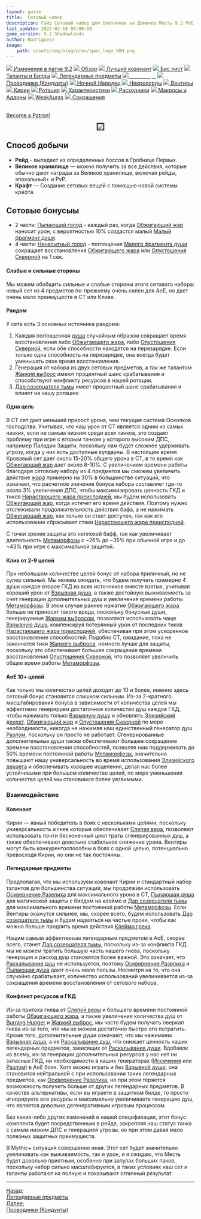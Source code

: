 ```yaml
---
layout: guide
title:  Сетовый набор
description: Гайд Сетовый набор для Охотников на Демонов Месть 9.2 PvE Shadowlands
last_update: 2022-02-18 09:00:00
game_version: 9.2 Shadowlands 
author: Rodriguezz
image:
    path: assets/img/blog/prev/spec_logo_VDH.png
---
```


<div id="smooth-nav-outer">
<a href="{{ site.url }}/guide/archive/vengeance/Shadowlands_9_2/changes-patch.html"><img src="https://wow.zamimg.com/images/wow/icons/medium/inv_misc_spyglass_02.jpg"> Изменения в патче 9.2</a>
<a href="{{ site.url }}/guide/archive/vengeance/Shadowlands_9_2/overview.html"><img src="https://wow.zamimg.com/images/wow/icons/medium/inv_misc_spyglass_02.jpg"> Обзор</a>
<a href="{{ site.url }}/guide/archive/vengeance/Shadowlands_9_2/covenant.html"><img src="https://wow.zamimg.com/images/wow/icons/medium/achievement_mythicdungeons_shadowlands.jpg"> Лучший ковенант</a>
<a href="{{ site.url }}/guide/archive/vengeance/Shadowlands_9_2/gear.html"><img src="https://wow.zamimg.com/images/wow/icons/medium/inv_chest_chain_03.jpg"> Бис лист</a>
<a href="{{ site.url }}/guide/archive/vengeance/Shadowlands_9_2/talent-builds.html"><img src="https://wow.zamimg.com/images/wow/icons/medium/ability_marksmanship.jpg"> Таланты и Билды</a>
<a href="{{ site.url }}/guide/archive/vengeance/Shadowlands_9_2/legendaries-shadowlands.html"><img src="https://wow.zamimg.com/images/wow/icons/medium/runesmith_icon.jpg"> Легендарные предметы</a>
<a href="{{ site.url }}/guide/archive/vengeance/Shadowlands_9_2/Set-Bonuses.html"><img src="https://wow.zamimg.com/images/wow/icons/medium/wow_token01.jpg"><span style="color: white;"> Сет бонус</span></a>
<a href="{{ site.url }}/guide/archive/vengeance/Shadowlands_9_2/conduits-shadowlands.html"><img src="https://wow.zamimg.com/images/wow/icons/medium/ability_rogue_rollthebones02.jpg"> Проводники (Кондуиты)</a>
<a href="{{ site.url }}/guide/archive/vengeance/Shadowlands_9_2/night-fae.html"><img src="https://wow.zamimg.com/images/wow/icons/medium/ui_sigil_nightfae.jpg"> Ночной Народец</a>
<a href="{{ site.url }}/guide/archive/vengeance/Shadowlands_9_2/necrolord.html"><img src="https://wow.zamimg.com/images/wow/icons/medium/ui_sigil_necrolord.jpg"> Некролорды</a>
<a href="{{ site.url }}/guide/archive/vengeance/Shadowlands_9_2/venthyr.html"><img src="https://wow.zamimg.com/images/wow/icons/medium/ui_sigil_venthyr.jpg"> Вентиры</a>
<a href="{{ site.url }}/guide/archive/vengeance/Shadowlands_9_2/kyrian.html"><img src="https://wow.zamimg.com/images/wow/icons/medium/ui_sigil_kyrian.jpg"> Кирии</a>
<a href="{{ site.url }}/guide/archive/vengeance/Shadowlands_9_2/rotation-priority.html"><img src="https://wow.zamimg.com/images/wow/icons/medium/wow_token01.jpg"> Ротация</a>
<a href="{{ site.url }}/guide/archive/vengeance/Shadowlands_9_2/stats.html"><img src="https://wow.zamimg.com/images/wow/icons/medium/inv_inscription_80_warscroll_intellect.jpg"> Характеристики</a>
<a href="{{ site.url }}/guide/archive/vengeance/Shadowlands_9_2/consumables.html"><img src="https://wow.zamimg.com/images/wow/icons/medium/inv_potion_92.jpg"> Расходники</a>
<a href="{{ site.url }}/guide/archive/vengeance/Shadowlands_9_2/macros-addons.html"><img src="https://wow.zamimg.com/images/wow/icons/medium/inv_eng_gearspringparts.jpg"> Макросы и Аддоны</a>
<a href="{{ site.url }}/guide/archive/vengeance/Shadowlands_9_2/weakauras.html"><img src="https://wow.zamimg.com/images/wow/icons/medium/spell_holy_auramastery.jpg"> WeakAuras</a>
<a href="{{ site.url }}/guide/archive/vengeance/Shadowlands_9_2/common-terms.html"><img src="https://wow.zamimg.com/images/wow/icons/medium/ui_chat.jpg"> Сокращения</a>
</div>
<br>

<a href="https://www.patreon.com/bePatron?u=43917749"  data-patreon-widget-type="become-patron-button">Become a Patron!</a><script async src="https://c6.patreon.com/becomePatronButton.bundle.js"></script>

<p align="center" width="100%"> <img src="https://wow.zamimg.com/uploads/screenshots/normal/1040281.jpg" style="outline: 2px solid #000;"> </p>

## Способ добычи

* **Рейд** - выпадает из определенных боссов в Гробнице Первых.
* **Великое хранилище** — можно получить за все действия, которые обычно дают награды за Великое хранилище, включая рейды, эпохальный+ и PvP.
* **Крафт** — Создание сетовых вещей с помощью новой системы крафта.

## Сетовые бонусыы

* 2 части: [Пылающий голод](https://ru.wowhead.com/spell=364454) - каждый раз, когда [Обжигающий жар](https://ru.wowhead.com/spell=258920) наносит урон, с вероятностью 10% создастся малый [Малый фрагмент души](https://ru.wowhead.com/spell=215393).
* 4 части: [Ненасытный голод](https://ru.wowhead.com/spell=363737) - поглощение [Малого фрагмента души](https://ru.wowhead.com/spell=215393) сокращает восстановления [Обжигающего жара](https://ru.wowhead.com/spell=258920) или [Опустошения Скверной](https://ru.wowhead.com/spell=212084) на 1 сек.

#### Слабые и сильные стороны

Мы можем обобщить сильные и слабые стороны этого сетового набора: новый сет из 4 предметов по-прежнему очень силен для AoE, но дает очень мало преимуществ в СТ или Кливе.

#### Рандом

У сета есть 3 основных источника рандома:

1. Каждая поглощенная [душа](https://ru.wowhead.com/spell=215393) случайным образом сокращает время восстановления либо [Обжигающего жара](https://ru.wowhead.com/spell=258920), либо [Опустошения Скверной](https://ru.wowhead.com/spell=212084), если обе способности находятся на перезарядке. Если только одна способность на перезарядке, она всегда будет уменьшать свое время восстановления.
1. Генерация от набора из двух сетовых предметов, а так же талантом [Жаркий выброс](https://ru.wowhead.com/spell=227174/) имеют процентный шанс срабатывания и способствуют конфликту ресурсов в нашей ротации.
1. [Дар созерцателя тьмы](https://ru.wowhead.com/spell=337534) имеет процентный шанс срабатывания и влияет на нашу ротацию

#### Одна цель

В СТ сет дает меньший прирост урона, чем текущая система Осколков господства. Учитывая, что наш урон от СТ является одним из самых низких, если не самым низким среди всех танков, это создает проблему при игре с вторым танком у которого высоким ДПС, например Паладин Защити, поскольку нам будет сложнее удерживать угрозу, когда у них есть доступные кулдауны. В настоящее время Кровавый сет дает около 15-20% общего урона в СТ, в то время как [Обжигающий жар](https://ru.wowhead.com/spell=258920) дает около 8-10%. С увеличением времени работы благодаря сетовому набору из 4 предметов мы сможем увеличить действие [жара](https://ru.wowhead.com/spell=258920) примерно на 30% в большинстве ситуаций, что означает, что расчетное значение бонуса набора составляет где-то около 3% увеличения ДПС, чтобы максимизировать ценность ГКД и тиков [Нарастающего жара преисподней](https://ru.wowhead.com/spell=339231), мы будем использовать [Обжигающий жар](https://ru.wowhead.com/spell=258920), когда истечет его время действия. Поэтому нужно отслеживали продолжительность действия бафа, а не нажимать [Обжигающий жар](https://ru.wowhead.com/spell=258920), как только он стает доступен, так как его использование сбрасывает стаки [Нарастающего жара преисподней](https://ru.wowhead.com/spell=339231).

С точки зрения защиты это неплохой бафф, так как увеличивает длительность [Метаморфозы](https://ru.wowhead.com/spell=18782) с ~26% до ~35% при обычной игре и до ~43% при игре с максимальной защитой. 

#### Клив от 2-9 целей

При небольшом количестве целей бонус от набора приличный, но не супер сильный. Мы можем ожидать, что будем получать примерно 4 души каждое второе ГКД из всех источников вместе взятых, учитывая хороший урон от [Взрывная душа](https://ru.wowhead.com/spell=247454), а также достойную выживаемость за счет генерации дополнительных душ и увеличения времени работы [Метаморфозы](https://ru.wowhead.com/spell=18782). В этом случае раннее нажатие [Обжигающего жара](https://ru.wowhead.com/spell=258920) больше не приносит такого вреда, поскольку бонусные души, генерируемые [Жарким выбросом](https://ru.wowhead.com/spell=227174/), позволяют использовать чаще [Взрывную душу](https://ru.wowhead.com/spell=247454), компенсируя потерянный урон от последних тиков [Нарастающего жара преисподней](https://ru.wowhead.com/spell=339231), обеспечивая при этом ускоренное восстановление способностей. Подобно СТ, ожидание, пока не закончатся тики [Жаркого выброса](https://ru.wowhead.com/spell=227174/), немного лучше для защиты, поскольку это обеспечивает большее сокращение времени восстановления [Опустошения Скверной](https://ru.wowhead.com/spell=212084), что позволяет увеличить общее время работы [Метаморфозы](https://ru.wowhead.com/spell=18782).

#### АоЕ 10+ целей

Как только мы количество целей доходит до 10 и более, именно здесь сетовый бонус становится слишком сильным. Из-за 2-кратного масштабирования бонуса в зависимости от количества целей мы эффективно генерируем достаточное количество душ каждое ГКД, чтобы нажимать только [Взрывную душу](https://ru.wowhead.com/spell=247454) и обновлять [Элизийский декрет](https://ru.wowhead.com/spell=306830), [Обжигающий жар](https://ru.wowhead.com/spell=258920) и [Опустошения Скверной](https://ru.wowhead.com/spell=212084) по мере необходимости, никогда не нажимая наш единственный генератор душ [Разлом](https://ru.wowhead.com/spell=263642), поскольку он просто не работает. Сгенерированные дополнительные души также обеспечивают большее сокращение времени восстановления способностей, позволяя нам поддерживать до 50% времени постоянной работы [Метаморфозы](https://ru.wowhead.com/spell=18782), значительно повышают нашу универсальность во время использования [Элизийского декрета](https://ru.wowhead.com/spell=306830) и обеспечивать хорошее исцеления, делая нас более устойчивыми при большом количестве целей, по мере уменьшения количества целей мы становимся более уязвимыми.

### Взаимодействие
#### Ковенант

<span class="q8">Кирии</span> — явный победитель в боях с несколькими целями, поскольку универсальность и гнев которые обеспечивает [Слепая вера](https://ru.wowhead.com/spell=355893), позволяют использовать почти бесконечный цикл траты сгенерированных душ, а также обеспечивают довольно стабильное снижение урона. <span class="q10">Вентиры</span> могут быть конкурентоспособны в боях с одной целью, потенциально превосходя Кирии, но они не так постоянны.

#### Легендарные предметы

Предполагая, что мы используем ковенант <span class="q8">Кирии</span> и стандартный набор талантов для большинства ситуаций, мы продолжим использовать [Осквернение Разелиха](https://ru.wowhead.com/spell=337544) для максимального урона в CТ, [Пылающая душа](https://ru.wowhead.com/spell=337547) для магической защиты с билдом на клеймо и [Дар созерцателя тьмы](https://ru.wowhead.com/spell=337534) для максимального времени постоянной работы [Метаморфозы](https://ru.wowhead.com/spell=18782). Если <span class="q10">Вентиры</span> окажутся сильнее, мы, скорее всего, будем использовать [Дар созерцателя тьмы](https://ru.wowhead.com/spell=337534) и будем надеяться на частые проки, чтобы как можно больше продлить время действия [Клеймо греха](https://ru.wowhead.com/spell=317009).

Нашим самым эффективным легендарным предметом в AoE, скорее всего, станет [Дар созерцателя тьмы](https://ru.wowhead.com/spell=337534), поскольку из-за конфликта ГКД мы не можем тратить большую часть нашего гнева, поскольку генерация и расход душ становятся более важной. Это означает, что [Раскалывание душ](https://ru.wowhead.com/spell=228477) не используется, поэтому [Осквернение Разелиха](https://ru.wowhead.com/spell=337544) и [Пылающая душа](https://ru.wowhead.com/spell=337547) дают очень мало пользы. Несмотря на то, что она случайно срабатывает, количество использований увеличивается из-за сокращения времени восстановления от сетового набора.

#### Конфликт ресурсов и ГКД

Из-за притока гнева от [Слепой веры](https://ru.wowhead.com/spell=355893) и большего времени постоянной работы [Обжигающего жара](https://ru.wowhead.com/spell=258920), а также увеличения количества душ от [Burning Hunger](https://ptr.wowhead.com/spell=364454) и [Жаркий выброс](https://ru.wowhead.com/spell=227174/), мы часто будем получать оверкап гнева из-за того, что мы не можем достаточно быстро его потратить. Кроме того, дополнительные души означают, что мы нажимаем [Взрывная душа](https://ru.wowhead.com/spell=247454), а не [Раскалывание душ](https://ru.wowhead.com/spell=228477/), что снижает ценность наших легендарных предметов, зависящих от [Раскалывания души](https://ru.wowhead.com/spell=228477/). Вдобавок ко всему, из-за генерации дополнительных ресурсов у нас нет ни запасных ГКД, ни необходимости в наших генераторах ([Иссечения](https://ru.wowhead.com/spell=203782) или [Разлом](https://ru.wowhead.com/spell=263642)) в АоЕ боях. Хотя можно играть и без [Взрывной души](https://ru.wowhead.com/spell=247454), она становится нейтральной с при использовании таких легендарных предметов, как [Осквернение Разелиха](https://ru.wowhead.com/spell=337544), но при этом теряется возможность получить больше от других легендарных предметов. В качестве альтернативы, если вы играете в защитном билде, то просто игнорируете все ресурсы и максимально увеличиваете генерацию душ, что является довольно дегенеративным игровым процессом.

<p class="tanknotes-section-success" markdown="1">
<span style="font-weight: 400;">
Без каких-либо других изменений в нашей спецификации, этот бонус комплекта будет посредственным в рейде, закрепляя наш статус танка с самым низким ДПС и генерацией угрозы, но при этом давая мало полезных защитных преимуществ. 

В Mythic+ ситуация совершенно иная. Этот сет будет значительно увеличивать как выживаемость, так и урон, и я ожидаю, что Месть будет довольно приятным, особенно при запулах больших паков, поскольку набор сильно масштабируется, в таких условиях наш сет и таланты работают на полную и показывают отличный результат.
</span></p>

<hr>

<div class="minibox minibox-left"><a href="{{ site.url }}/guide/archive/vengeance/Shadowlands_9_2/legendaries-shadowlands.html">Назад:<br>Легендарные предметы</a></div> 
<div class="minibox"><a href="{{ site.url }}/guide/archive/vengeance/Shadowlands_9_2/conduits-shadowlands.html">Далее:<br>Проводники (Кондуиты)</a></div>

<br>